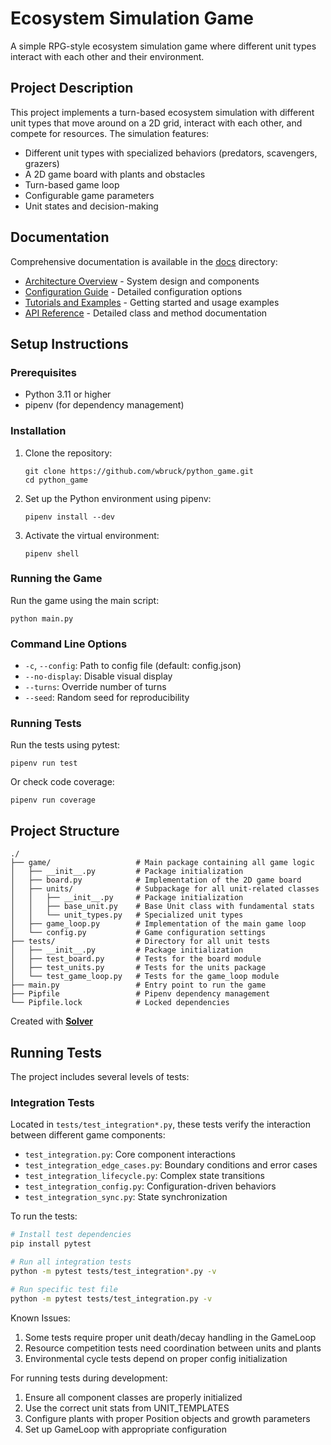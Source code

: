 # Ecosystem Simulation Game

A simple RPG-style ecosystem simulation game where different unit types interact with each other and their environment.

## Project Description

This project implements a turn-based ecosystem simulation with different unit types that move around on a 2D grid, interact with each other, and compete for resources. The simulation features:

- Different unit types with specialized behaviors (predators, scavengers, grazers)
- A 2D game board with plants and obstacles
- Turn-based game loop
- Configurable game parameters
- Unit states and decision-making

## Documentation

Comprehensive documentation is available in the [docs](docs/) directory:

- [Architecture Overview](docs/architecture.md) - System design and components
- [Configuration Guide](docs/configuration.md) - Detailed configuration options
- [Tutorials and Examples](docs/tutorials.md) - Getting started and usage examples
- [API Reference](docs/api_reference.md) - Detailed class and method documentation

## Setup Instructions
### Prerequisites

- Python 3.11 or higher
- pipenv (for dependency management)

### Installation

1. Clone the repository:
   ```
   git clone https://github.com/wbruck/python_game.git
   cd python_game
   ```

2. Set up the Python environment using pipenv:
   ```
   pipenv install --dev
   ```

3. Activate the virtual environment:
   ```
   pipenv shell
   ```

### Running the Game

Run the game using the main script:
```
python main.py
```

### Command Line Options

- `-c`, `--config`: Path to config file (default: config.json)
- `--no-display`: Disable visual display
- `--turns`: Override number of turns
- `--seed`: Random seed for reproducibility

### Running Tests

Run the tests using pytest:
```
pipenv run test
```

Or check code coverage:
```
pipenv run coverage
```

## Project Structure

```
./
├── game/                   # Main package containing all game logic
│   ├── __init__.py         # Package initialization
│   ├── board.py            # Implementation of the 2D game board
│   ├── units/              # Subpackage for all unit-related classes
│   │   ├── __init__.py     # Package initialization
│   │   ├── base_unit.py    # Base Unit class with fundamental stats
│   │   └── unit_types.py   # Specialized unit types
│   ├── game_loop.py        # Implementation of the main game loop
│   └── config.py           # Game configuration settings
├── tests/                  # Directory for all unit tests
│   ├── __init__.py         # Package initialization
│   ├── test_board.py       # Tests for the board module
│   ├── test_units.py       # Tests for the units package
│   └── test_game_loop.py   # Tests for the game_loop module
├── main.py                 # Entry point to run the game
├── Pipfile                 # Pipenv dependency management
└── Pipfile.lock            # Locked dependencies
```

Created with [**Solver**](https://solverai.com)

## Running Tests

The project includes several levels of tests:

### Integration Tests

Located in `tests/test_integration*.py`, these tests verify the interaction between different game components:

- `test_integration.py`: Core component interactions
- `test_integration_edge_cases.py`: Boundary conditions and error cases
- `test_integration_lifecycle.py`: Complex state transitions
- `test_integration_config.py`: Configuration-driven behaviors
- `test_integration_sync.py`: State synchronization

To run the tests:

```bash
# Install test dependencies
pip install pytest

# Run all integration tests
python -m pytest tests/test_integration*.py -v

# Run specific test file
python -m pytest tests/test_integration.py -v
```

Known Issues:
1. Some tests require proper unit death/decay handling in the GameLoop
2. Resource competition tests need coordination between units and plants
3. Environmental cycle tests depend on proper config initialization

For running tests during development:
1. Ensure all component classes are properly initialized
2. Use the correct unit stats from UNIT_TEMPLATES
3. Configure plants with proper Position objects and growth parameters
4. Set up GameLoop with appropriate configuration

